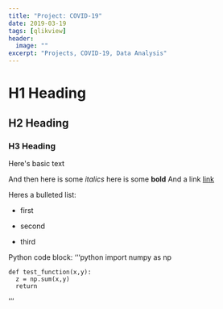 ```yaml
---
title: "Project: COVID-19"
date: 2019-03-19
tags: [qlikview]
header:
  image: ""
excerpt: "Projects, COVID-19, Data Analysis"
---
```


# H1 Heading

## H2 Heading

### H3 Heading

Here's basic text

And then here is some *italics*
here is some **bold**
And a link [link](www.google.com)

Heres a bulleted list:
* first
+ second
- third

Python code block:
‘‘‘python
    import numpy as np

    def test_function(x,y):
      z = np.sum(x,y)
      return
’’’  
